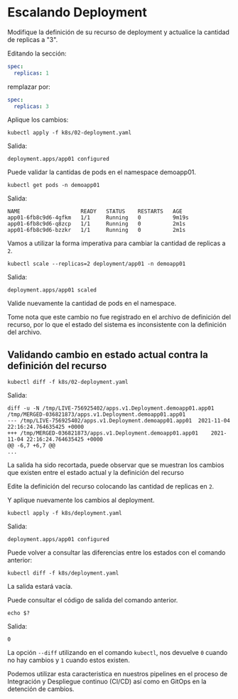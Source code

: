 # Escalando Deployment

Modifique la definición de su recurso de deployment y actualice la cantidad de replicas a "3".

Editando la sección:

```yaml
spec:
  replicas: 1
```
remplazar por:

```yaml
spec:
  replicas: 3
```

Aplique los cambios:


```kubectl apply -f k8s/02-deployment.yaml```

Salida:
```
deployment.apps/app01 configured
```

Puede validar la cantidas de pods en el namespace demoapp01.

```kubectl get pods -n demoapp01```

Salida:

```
NAME                   READY   STATUS    RESTARTS   AGE
app01-6fb8c9d6-4gfkm   1/1     Running   0          9m19s
app01-6fb8c9d6-q8zcp   1/1     Running   0          2m1s
app01-6fb8c9d6-bzzkr   1/1     Running   0          2m1s
```

Vamos a utilizar la forma imperativa para cambiar la cantidad de replicas a ```2```.

```kubectl scale --replicas=2 deployment/app01 -n demoapp01```

Salida:
```
deployment.apps/app01 scaled
```

Valide nuevamente la cantidad de pods en el namespace.

Tome nota que este cambio no fue registrado en el archivo de definición del recurso, por lo que el estado del sistema es inconsistente con la definición del archivo.

## Validando cambio en estado actual contra la definición del recurso

```kubectl diff -f k8s/02-deployment.yaml```

Salida:

```
diff -u -N /tmp/LIVE-756925402/apps.v1.Deployment.demoapp01.app01 /tmp/MERGED-036821873/apps.v1.Deployment.demoapp01.app01
--- /tmp/LIVE-756925402/apps.v1.Deployment.demoapp01.app01	2021-11-04 22:16:24.764635425 +0000
+++ /tmp/MERGED-036821873/apps.v1.Deployment.demoapp01.app01	2021-11-04 22:16:24.764635425 +0000
@@ -6,7 +6,7 @@
...
 ```

La salida ha sido recortada, puede observar que se muestran los cambios que existen entre el estado actual y la definición del recurso


Edite la definición del recurso colocando las cantidad de replicas en ```2```.

Y aplique nuevamente los cambios al deployment.

```kubectl apply -f k8s/deployment.yaml```

Salida:

```
deployment.apps/app01 configured
```

Puede volver a consultar las diferencias entre los estados con el comando anterior:

```kubectl diff -f k8s/deployment.yaml```

La salida estará vacía.

Puede consultar el código de salida del comando anterior.

```echo $?```

Salida:
```
0
```

La opción ``--diff`` utilizando en el comando ```kubectl```, nos devuelve ```0``` cuando no hay cambios y ```1``` cuando estos existen.

Podemos utilizar esta caracteristica en nuestros pipelines en el proceso de Integración y Despliegue continuo (CI/CD) así como en GitOps en la detención de cambios.




